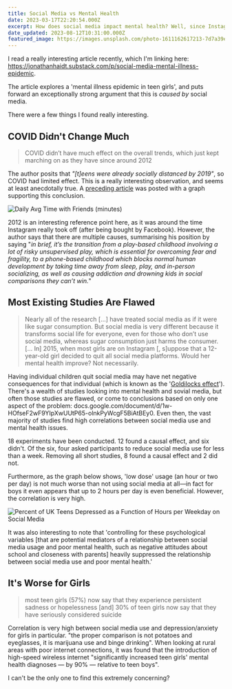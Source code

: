 ```yaml
---
title: Social Media vs Mental Health
date: 2023-03-17T22:20:54.000Z
excerpt: How does social media impact mental health? Well, since Instagram became a big thing, it seems pretty bad, especially for girls.
date_updated: 2023-08-12T10:31:00.000Z
featured_image: https://images.unsplash.com/photo-1611162617213-7d7a39e9b1d7?crop=entropy&cs=tinysrgb&fit=max&fm=jpg&ixid=M3w0ODc5MjF8MHwxfHNlYXJjaHwyfHxzb2NpYWwlMjBtZWRpYXxlbnwwfHx8fDE2OTE3OTUxMTR8MA&ixlib=rb-4.0.3&q=80&w=1080
---
```

I read a really interesting article recently, which I'm linking here: https://jonathanhaidt.substack.com/p/social-media-mental-illness-epidemic.

The article explores a 'mental illness epidemic in teen girls', and puts forward an exceptionally strong argument that this is _caused by_ social media.

There were a few things I found really interesting.

## COVID Didn't Change Much

> COVID didn’t have much effect on the overall trends, which just kept marching on as they have since around 2012

The author posits that _"[t]eens were already socially distanced by 2019"_, so COVID had limited effect. This is a really interesting observation, and seems at least anecdotally true. A [preceding article](https://jonathanhaidt.substack.com/p/the-new-cdc-report) was posted with a graph supporting this conclusion.

![Daily Avg Time with Friends (minutes)](/media/uploads/daily-average-time-with-friends.webp)

2012 is an interesting reference point here, as it was around the time Instagram really took off (after being bought by Facebook). However, the author says that there are multiple causes, summarising his position by saying "_in brief, it’s the transition from a play-based childhood involving a lot of risky unsupervised play, which is essential for overcoming fear and fragility, to a phone-based childhood which blocks normal human development by taking time away from sleep, play, and in-person socializing, as well as causing addiction and drowning kids in social comparisons they can’t win._"

## Most Existing Studies Are Flawed

> Nearly all of the research [...] have treated social media as if it were like sugar consumption. But social media is very different because it transforms social life for everyone, even for those who don’t use social media, whereas sugar consumption just harms the consumer. [... In] 2015, when most girls are on Instagram [, s]uppose that a 12-year-old girl decided to quit all social media platforms. Would her mental health improve? Not necessarily.

Having individual children quit social media may have net negative consequences for that individual (which is known as the '[Goldilocks effect](https://journals.sagepub.com/doi/full/10.1177/0956797616678438)'). There's a wealth of studies looking into mental health and sovial media, but often those studies are flawed, or come to conclusions based on only one aspect of the problem: docs.google.com/document/d/1w-HOfseF2wF9YIpXwUUtP65-olnkPyWcgF5BiAtBEy0. Even then, the vast majority of studies find high correlations between social media use and mental health issues.

18 experiments have been conducted. 12 found a causal effect, and six didn't. Of the six, four asked participants to reduce social media use for less than a week. Removing all short studies, 8 found a causal effect and 2 did not.

Furthermore, as the graph below shows, 'low dose' usage (an hour or two per day) is not much worse than not using social media at all—in fact for boys it even appears that up to 2 hours per day is even beneficial. However, the correlation is very high.

![Percent of UK Teens Depressed as a Function of Hours per Weekday on Social Media](/media/uploads/depressionvssocialmedia.webp)

It was also interesting to note that 'controlling for these psychological variables [that are potential mediators of a relationship between social media usage and poor mental health, such as negative attitudes about school and closeness with parents] heavily suppressed the relationship between social media use and poor mental health.'

## It's Worse for Girls

> most teen girls (57%) now say that they experience persistent sadness or hopelessness [and] 30% of teen girls now say that they have seriously considered suicide

Correlation is very high between social media use and depression/anxiety for girls in particular. "the proper comparison is not potatoes and eyeglasses, it is marijuana use and binge drinking". When looking at rural areas with poor internet connections, it was found that the introduction of high-speed wireless internet "significantly increased teen girls' mental health diagnoses — by 90% — relative to teen boys".

I can't be the only one to find this extremely concerning?
